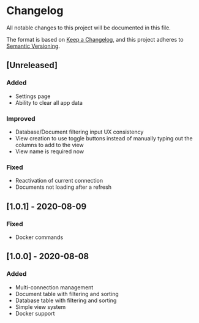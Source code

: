 # Changelog
All notable changes to this project will be documented in this file.

The format is based on [Keep a Changelog](https://keepachangelog.com/en/1.0.0/),
and this project adheres to [Semantic Versioning](https://semver.org/spec/v2.0.0.html).

## [Unreleased]
### Added
- Settings page
- Ability to clear all app data

### Improved
- Database/Document filtering input UX consistency
- View creation to use toggle buttons instead of manually typing out the columns to add to the view
- View name is required now

### Fixed
- Reactivation of current connection
- Documents not loading after a refresh

## [1.0.1] - 2020-08-09
### Fixed
- Docker commands

## [1.0.0] - 2020-08-08
### Added
- Multi-connection management
- Document table with filtering and sorting
- Database table with filtering and sorting
- Simple view system
- Docker support
